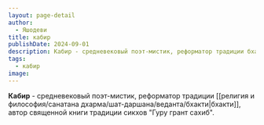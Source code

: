 ```yaml
---
layout: page-detail
author:
  - Яшодеви
title: кабир
publishDate: 2024-09-01
description: Кабир - средневековый поэт-мистик, реформатор традиции бхакти, автор священной книги традиции сикхов "Гуру грант сахиб".
tags:
  - кабир
image:
---
```

**Кабир** - средневековый поэт-мистик, реформатор традиции [[религия и философия/санатана дхарма/шат-даршана/веданта/бхакти|бхакти]], автор священной книги традиции сикхов "Гуру грант сахиб".

